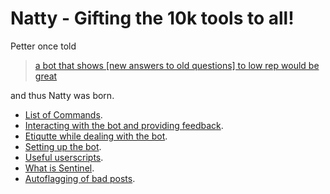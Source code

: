 # Natty - Gifting the 10k tools to all!

Petter once told 

> [a bot that shows [new answers to old questions] to low rep would be great](http://chat.stackoverflow.com/transcript/111347?m=32761853#32761853)

and thus Natty was born. 


- [List of Commands](/commands). 
- [Interacting with the bot and providing feedback](/interacting).
- [Etiqutte while dealing with the bot](/etiquette). 
- [Setting up the bot](/setup).
- [Useful userscripts](/userscripts). 
- [What is Sentinel](/sentinel).
- [Autoflagging of bad posts](/autoflagging). 
